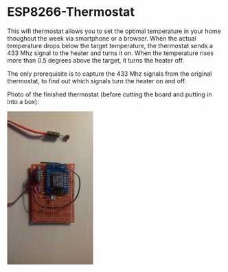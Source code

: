 # ESP8266-Thermostat

This wifi thermostat allows you to set the optimal temperature in your home thoughout the week via smartphone or a browser. When the actual temperature drops below the target temperature, the thermostat sends a 433 Mhz signal to the heater and turns it on. When the temperature rises more than 0.5 degrees above the target, it turns the heater off.

The only prerequisite is to capture the 433 Mhz signals from the original thermostat, to find out which signals turn the heater on and off.

Photo of the finished thermostat (before cutting the board and putting in into a box):

<img src="https://raw.githubusercontent.com/Petrovjan/ESP8266-Thermostat/master/IMG_20170130_222346.jpg" width="200">
